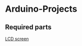 # Arduino-Projects
## Required parts
[LCD screen](https://github.com/NirmalKnock/images/blob/master/lcd.jfif)
